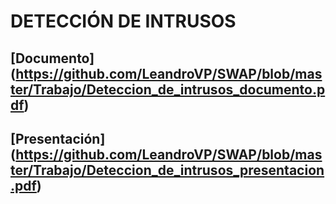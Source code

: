 # DETECCIÓN DE INTRUSOS

## [Documento] (https://github.com/LeandroVP/SWAP/blob/master/Trabajo/Deteccion_de_intrusos_documento.pdf)

## [Presentación] (https://github.com/LeandroVP/SWAP/blob/master/Trabajo/Deteccion_de_intrusos_presentacion.pdf)
